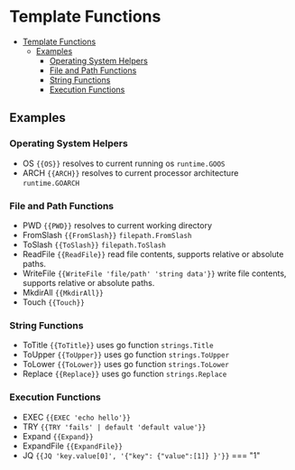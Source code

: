 # Template Functions

- [Template Functions](#template-functions)
  - [Examples](#examples)
    - [Operating System Helpers](#operating-system-helpers)
    - [File and Path Functions](#file-and-path-functions)
    - [String Functions](#string-functions)
    - [Execution Functions](#execution-functions)

## Examples

### Operating System Helpers

- OS `{{OS}}` resolves to current running os `runtime.GOOS`
- ARCH `{{ARCH}}` resolves to current processor architecture `runtime.GOARCH`

### File and Path Functions

- PWD `{{PWD}}` resolves to current working directory
- FromSlash `{{FromSlash}}` `filepath.FromSlash`
- ToSlash `{{ToSlash}}` `filepath.ToSlash`
- ReadFile `{{ReadFile}}` read file contents, supports relative or absolute paths.
- WriteFile `{{WriteFile 'file/path' 'string data'}}` write file contents, supports relative or absolute paths.
- MkdirAll `{{MkdirAll}}`
- Touch `{{Touch}}`

### String Functions

- ToTitle `{{ToTitle}}` uses go function `strings.Title`
- ToUpper `{{ToUpper}}` uses go function `strings.ToUpper`
- ToLower `{{ToLower}}` uses go function `strings.ToLower`
- Replace `{{Replace}}` uses go function `strings.Replace`

### Execution Functions

- EXEC `{{EXEC 'echo hello'}}`
- TRY `{{TRY 'fails' | default 'default value'}}`
- Expand `{{Expand}}`
- ExpandFile `{{ExpandFile}}`
- JQ `{{JQ 'key.value[0]', '{"key": {"value":[1]} }'}}` === "1"
